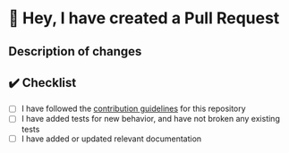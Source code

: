 # :rocket: Hey, I have created a Pull Request

## Description of changes

<!-- Fill in a description of what this PR changes/introduces/fixes
     Link to GitHub issues using keywords https://docs.github.com/en/get-started/writing-on-github/working-with-advanced-formatting/using-keywords-in-issues-and-pull-requests when necessary
-->

## :heavy_check_mark: Checklist

<!-- We follow conventional commit-style PR titles and kebab-case branch names -->

- [ ] I have followed the [contribution guidelines](https://github.com/philips-software/sonarqube-issue-conversion/blob/main/.github/CONTRIBUTING.md) for this repository
- [ ] I have added tests for new behavior, and have not broken any existing tests
- [ ] I have added or updated relevant documentation

